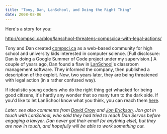 ```yaml
---
title: "Tony, Dan, LanSchool, and Doing the Right Thing"
date: 2008-08-06
---
```

Here's a story for you:

<a href="http://compsci.ca/blog/lanschool-threatens-compscica-with-legal-actions/">http://compsci.ca/blog/lanschool-threatens-compscica-with-legal-actions/</a>

Tony and Dan created <a href="http://compsci.ca">compsci.ca</a> as a web-based community for high school and university kids interested in computer science. [Full disclosure: Dan is doing a Google Summer of Code project under my supervision.] A couple of years ago, Dan found a flaw in <a href="http://www.lanschool.com">LanSchool</a>'s classroom management software.  They informed the company, then published a description of the exploit. Now, two years later, they are being threatened with legal action (in a rather confused way).

If idealistic young coders who do the right thing get whacked for being good citizens, it's hardly any wonder that so many turn to the dark side. If you'd like to let LanSchool know what you think, you can reach them <a href="http://www.lanschool.com/contact.html">here</a>.

<em>Later: see also comments from <a href="http://davidcrow.ca/development/6815/hacking-lanschool">David Crow</a> and <a href="http://www.ddj.com/blog/portal/archives/2008/08/heres_to_lawyer.html">Jon Erickson</a>. Jon got in touch with LanSchool, who said they had tried to reach Dan Servos before engaging a lawyer. Dan never got their email (or anything else), but they are now in touch, and hopefully will be able to work something out.</em>
